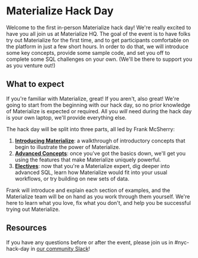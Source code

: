 # Materialize Hack Day

Welcome to the first in-person Materialize hack day! We're really excited to have you all join us at Materialize HQ. The goal of the event is to have folks try out Materialize for the first time, and to get participants comfortable on the platform in just a few short hours. In order to do that, we will introduce some key concepts, provide some sample code, and set you off to complete some SQL challenges on your own. (We'll be there to support you as you venture out!)

## What to expect

If you're familiar with Materialize, great! If you aren't, also great! We're going to start from the beginning with our hack day, so no prior knowledge of Materialize is expected or required. All you _will_ need during the hack day is your own laptop, we'll provide everything else.

The hack day will be split into three parts, all led by Frank McSherry:

1. **[Introducing Materialize](https://github.com/MaterializeInc/mz-hack-day-july-2023/blob/main/worked_examples/introductory.md)**: a walkthrough of introductory concepts that begin to illustrate the power of Materialize.
2. **[Advanced Concepts](https://github.com/MaterializeInc/mz-hack-day-july-2023/blob/main/worked_examples/advanced.md)**: once you've got the basics down, we'll get you using the features that make Materialize uniquely powerful.
3. **[Electives](https://github.com/MaterializeInc/mz-hack-day-july-2023/blob/main/worked_examples/electives.md)**: now that you're a Materialize expert, dig deeper into advanced SQL, learn how Materialize would fit into your usual workflows, or try building on new sets of data.

Frank will introduce and explain each section of examples, and the Materialize team will be on hand as you work through them yourself. We're here to learn what you love, fix what you don't, and help you be successful trying out Materialize.

## Resources

If you have any questions before or after the event, please join us in #nyc-hack-day in [our community Slack](https://materialize.com/s/chat)!
